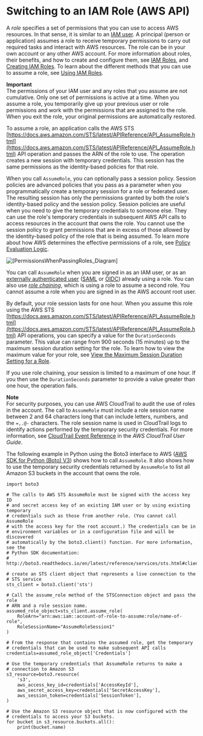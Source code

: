 # Switching to an IAM Role \(AWS API\)<a name="id_roles_use_switch-role-api"></a>

A *role* specifies a set of permissions that you can use to access AWS resources\. In that sense, it is similar to an [IAM user](https://docs.aws.amazon.com/IAM/latest/UserGuide/id.html)\. A principal \(person or application\) assumes a role to receive temporary permissions to carry out required tasks and interact with AWS resources\. The role can be in your own account or any other AWS account\. For more information about roles, their benefits, and how to create and configure them, see [IAM Roles](id_roles.md), and [Creating IAM Roles](id_roles_create.md)\. To learn about the different methods that you can use to assume a role, see [Using IAM Roles](id_roles_use.md)\.

**Important**  
The permissions of your IAM user and any roles that you assume are not cumulative\. Only one set of permissions is active at a time\. When you assume a role, you temporarily give up your previous user or role permissions and work with the permissions that are assigned to the role\. When you exit the role, your original permissions are automatically restored\.

To assume a role, an application calls the AWS STS [https://docs.aws.amazon.com/STS/latest/APIReference/API_AssumeRole.html](https://docs.aws.amazon.com/STS/latest/APIReference/API_AssumeRole.html) API operation and passes the ARN of the role to use\. The operation creates a new session with temporary credentials\. This session has the same permissions as the identity\-based policies for that role\. 

When you call `AssumeRole`, you can optionally pass a session policy\. Session policies are advanced policies that you pass as a parameter when you programmatically create a temporary session for a role or federated user\. The resulting session has only the permissions granted by both the role's identity\-based policy and the session policy\. Session policies are useful when you need to give the temporary credentials to someone else\. They can use the role's temporary credentials in subsequent AWS API calls to access resources in the account that owns the role\. You cannot use the session policy to grant permissions that are in excess of those allowed by the identity\-based policy of the role that is being assumed\. To learn more about how AWS determines the effective permissions of a role, see [Policy Evaluation Logic](reference_policies_evaluation-logic.md)\. 

![\[PermissionsWhenPassingRoles_Diagram\]](http://docs.aws.amazon.com/IAM/latest/UserGuide/images/role_passed_policy_permissions.png)

You can call `AssumeRole` when you are signed in as an IAM user, or as an [externally authenticated user](id_roles_providers.md) \([SAML](id_roles_providers_saml.md) or [OIDC](id_roles_providers_oidc.md)\) already using a role\. You can also use [*role chaining*](id_roles_terms-and-concepts.md#iam-term-role-chaining), which is using a role to assume a second role\. You cannot assume a role when you are signed in as the AWS account root user\.

By default, your role session lasts for one hour\. When you assume this role using the AWS STS [https://docs.aws.amazon.com/STS/latest/APIReference/API_AssumeRole.html](https://docs.aws.amazon.com/STS/latest/APIReference/API_AssumeRole.html) API operations, you can specify a value for the `DurationSeconds` parameter\. This value can range from 900 seconds \(15 minutes\) up to the maximum session duration setting for the role\. To learn how to view the maximum value for your role, see [View the Maximum Session Duration Setting for a Role](id_roles_use.md#id_roles_use_view-role-max-session)\. 

If you use role chaining, your session is limited to a maximum of one hour\. If you then use the `DurationSeconds` parameter to provide a value greater than one hour, the operation fails\.

**Note**  
For security purposes, you can use AWS CloudTrail to audit the use of roles in the account\. The call to `AssumeRole` must include a role session name between 2 and 64 characters long that can include letters, numbers, and the `=,.@-` characters\. The role session name is used in CloudTrail logs to identify actions performed by the temporary security credentials\. For more information, see [CloudTrail Event Reference](https://docs.aws.amazon.com/awscloudtrail/latest/userguide/eventreference.html) in the *AWS CloudTrail User Guide*\.

The following example in Python using the Boto3 interface to AWS \([AWS SDK for Python \(Boto\) V3](https://aws.amazon.com/tools/)\) shows how to call `AssumeRole`\. It also shows how to use the temporary security credentials returned by `AssumeRole` to list all Amazon S3 buckets in the account that owns the role\.

```
import boto3

# The calls to AWS STS AssumeRole must be signed with the access key ID
# and secret access key of an existing IAM user or by using existing temporary 
# credentials such as those from another role. (You cannot call AssumeRole 
# with the access key for the root account.) The credentials can be in 
# environment variables or in a configuration file and will be discovered 
# automatically by the boto3.client() function. For more information, see the 
# Python SDK documentation: 
# http://boto3.readthedocs.io/en/latest/reference/services/sts.html#client

# create an STS client object that represents a live connection to the 
# STS service
sts_client = boto3.client('sts')

# Call the assume_role method of the STSConnection object and pass the role
# ARN and a role session name.
assumed_role_object=sts_client.assume_role(
    RoleArn="arn:aws:iam::account-of-role-to-assume:role/name-of-role",
    RoleSessionName="AssumeRoleSession1"
)

# From the response that contains the assumed role, get the temporary 
# credentials that can be used to make subsequent API calls
credentials=assumed_role_object['Credentials']

# Use the temporary credentials that AssumeRole returns to make a 
# connection to Amazon S3  
s3_resource=boto3.resource(
    's3',
    aws_access_key_id=credentials['AccessKeyId'],
    aws_secret_access_key=credentials['SecretAccessKey'],
    aws_session_token=credentials['SessionToken'],
)

# Use the Amazon S3 resource object that is now configured with the 
# credentials to access your S3 buckets. 
for bucket in s3_resource.buckets.all():
    print(bucket.name)
```